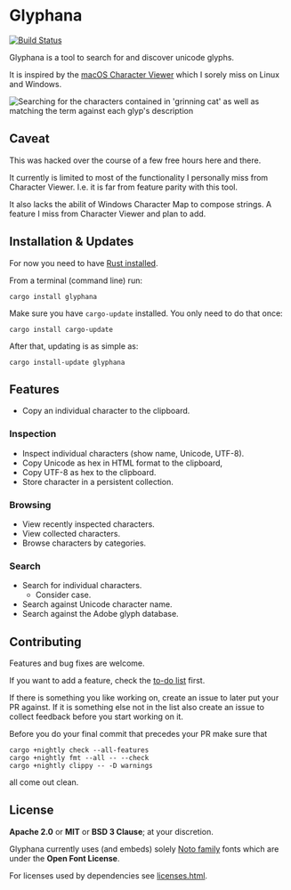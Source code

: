 # Glyphana

[![Build Status](https://github.com/virtualritz/glyphana/workflows/CI/badge.svg)](https://github.com/virtualritz/glyphana/actions?workflow=CI)

Glyphana is a tool to search for and discover unicode glyphs.

It is inspired by the [macOS Character Viewer](https://support.apple.com/guide/mac-help/use-emoji-and-symbols-on-mac-mchlp1560/mac)
which I sorely miss on Linux and Windows.

![Searching for the characters contained in 'grinning cat' as well as matching
the term against each glyp's description](screenshot.png)

## Caveat

This was hacked over the course of a few free hours here and there.

It currently is limited to most of the functionality I personally miss from
Character Viewer. I.e. it is far from feature parity with this tool.

It also lacks the abilit of Windows Character Map to compose strings. A feature
I miss from Character Viewer and plan to add.

## Installation & Updates

For now you need to have [Rust installed](https://www.rust-lang.org/tools/install).

From a terminal (command line) run:

```
cargo install glyphana
```

Make sure you have `cargo-update` installed.
You only need to do that once:

```
cargo install cargo-update
```

After that, updating is as simple as:

```
cargo install-update glyphana
```

## Features

* Copy an individual character to the clipboard.

### Inspection

* Inspect individual characters (show name, Unicode, UTF-8).
* Copy Unicode as hex in HTML format to the clipboard,
* Copy UTF-8 as hex to the clipboard.
* Store character in a persistent collection.

### Browsing

* View recently inspected characters.
* View collected characters.
* Browse characters by categories.

### Search

* Search for individual characters.
  * Consider case.
* Search against Unicode character name.
* Search against the Adobe glyph database.


## Contributing

Features and bug fixes are welcome.

If you want to add a feature, check the [to-do list](TODO.md) first.

If there is something you like working
on, create an issue to later put your PR against. If it is something else not
in the list also create an issue to collect feedback before you start working
on it.

Before you do  your final commit that precedes your PR make sure that

```
cargo +nightly check --all-features
cargo +nightly fmt --all -- --check
cargo +nightly clippy -- -D warnings
```

all come out clean.

## License

**Apache 2.0** or **MIT** or **BSD 3 Clause**; at your discretion.

Glyphana currently uses (and embeds) solely [Noto family](https://fonts.google.com/noto)
fonts which are under the **Open Font License**.

For licenses used by dependencies see [licenses.html](licenses.html).
